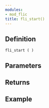 ```yaml
---
modules:
- mod_flic
title: fli_start()
---
```


## Definition

    fli_start ( )

## Parameters

## Returns

## Example

```
```
